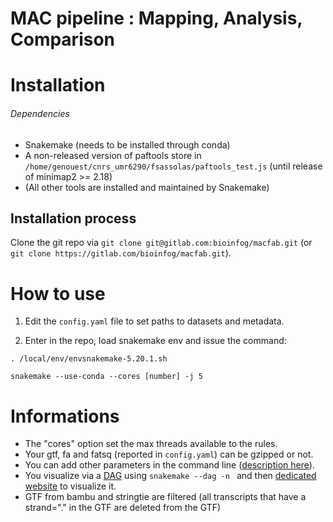 # MAC pipeline : Mapping, Analysis, Comparison

# Installation
###### Dependencies

- Snakemake (needs to be installed through conda)
- A non-released version of paftools store in `/home/genouest/cnrs_umr6290/fsassolas/paftools_test.js` (until release of minimap2 >= 2.18)
- (All other tools are installed and maintained by Snakemake)

## Installation process
Clone the git repo via `git clone git@gitlab.com:bioinfog/macfab.git` (or `git clone https://gitlab.com/bioinfog/macfab.git`).

# How to use
1. Edit the `config.yaml` file to set paths to datasets and metadata.

2. Enter in the repo, load snakemake env and issue the command:
```
. /local/env/envsnakemake-5.20.1.sh

snakemake --use-conda --cores [number] -j 5
```

# Informations
- The "cores" option set the max threads available to the rules.
- Your gtf, fa and fatsq (reported in `config.yaml`) can be gzipped or not.
- You can add other parameters in the command line ([description here](https://snakemake.readthedocs.io/en/stable/executing/cli.html)).
- You visualize via a [DAG](https://en.wikipedia.org/wiki/Directed_acyclic_graph) using `snakemake --dag -n ` and then [dedicated website](https://dreampuf.github.io/GraphvizOnline) to visualize it.
- GTF from bambu and stringtie are filtered (all transcripts that have a strand="." in the GTF are deleted from the GTF)
